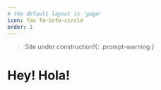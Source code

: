 ```yaml
---
# the default layout is 'page'
icon: fas fa-info-circle
order: 1
---
```


> Site under construction!{: .prompt-warning }

# Hey! Hola!

